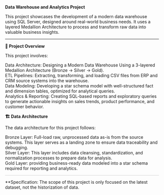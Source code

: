 **Data Warehouse and Analytics Project**

This project showcases the development of a modern data warehouse using SQL Server, designed around real-world business needs. It uses a layered Medallion Architecture to process and transform raw data into valuable business insights.

---
**📖 Project Overview**

This project involves:

Data Architecture: Designing a Modern Data Warehouse Using a 3-layered Medallion Architecture (Bronze → Silver → Gold).  
ETL Pipelines: Extracting, transforming, and loading CSV files from ERP and CRM source systems into the warehouse.  
Data Modeling: Developing a star schema model with well-structured fact and dimension tables, optimized for analytical queries.  
Analytics & Reporting: Creating SQL-based reports and exploratory queries to generate actionable insights on sales trends, product performance, and customer behavior.  


**🏗️ Data Architecture**  

The data architecture for this project follows:  

Bronze Layer: Full-load raw, unprocessed data as-is from the source systems. This layer serves as a landing zone to ensure data traceability and debugging.  
Silver Layer: This layer includes data cleansing, standardization, and normalization processes to prepare data for analysis.  
Gold Layer: providing business-ready data modeled into a star schema required for reporting and analytics.  

<hr style="height:0.2px; border:none; background-color:#ccc;">
**Specification: The scope of this project is only focused on the latest dataset, not the historization of data.
